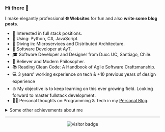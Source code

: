 ### Hi there 👋

I make elegantly professional **🌐 Websites** for fun and also **write some blog posts**.   

* 🧐   Interested in full stack positions.
* 🧱   Using: Python, C#, JavaScript.
* 🔬   Diving in: Microservices and Distributed Architecture.
* 💼   Software Developer at AyT.
* 🎓   Software Developer and Designer from Duoc UC, Santiago, Chile.
* 🌱   Believer and Modern Philosopher.
* 📚   Reading Clean Code: A Handbook of Agile Software Craftsmanship.
* 💻   3 years' working experience on tech & +10 previous years of design experience
* ⛵   My objective is to keep learning on this ever growing field. Looking forward to master fullstack development.
* ✍🏻   Personal thoughts on Programming & Tech in my [Personal Blog](https://eldritchdev.medium.com).

<details>
  <summary>Some other achievements about me</summary>
  <br>

* 💖   I love my work and life. 
* 🎉   Alumni at ZTM
* 👑   Some GitHub statistical reports:

<p align="center">
<img align="center" src="https://github-readme-stats.vercel.app/api?username=eldritch-dev&show_icons=true&count_private=true&include_all_commits=true&line_height=21" alt="eldritch-dev's Github Stats" />

![Eldritch's github stats](https://github-readme-stats.vercel.app/api?username=eldritch-dev&theme=radical&show_icons=true&count_private=true&include_all_commits=true&line_height=21" alt="eldritch-dev's Github Stats")
</p>

</details>
  
<hr>

<p align="center">
<img src="https://visitor-badge.laobi.icu/badge?page_id=eldritch-dev.eldritch-dev" alt="visitor badge"/>
</p>
